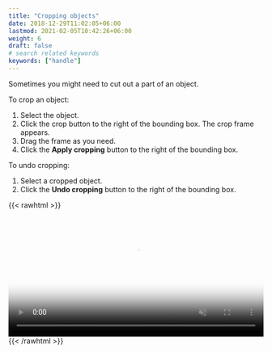 ```yaml
---
title: "Cropping objects"
date: 2018-12-29T11:02:05+06:00
lastmod: 2021-02-05T10:42:26+06:00
weight: 6
draft: false
# search related keywords
keywords: ["handle"]
---
```



Sometimes you might need to cut out a part of an object.

To crop an object:

1. Select the object.
2. Click the crop button to the right of the bounding box. The crop frame appears.
3. Drag the frame as you need.
4. Click the **Apply cropping** button to the right of the bounding box.

To undo cropping:

1. Select a cropped object.
2. Click the **Undo cropping** button to the right of the bounding box.

{{< rawhtml >}}
<video controls="controls" muted="" loop="" playsinline="" width="100%" poster="/images/vc-cropposter.png" height="auto"><source src="/images/vc-crop.mp4" type="video/mp4"></video>
{{< /rawhtml >}}